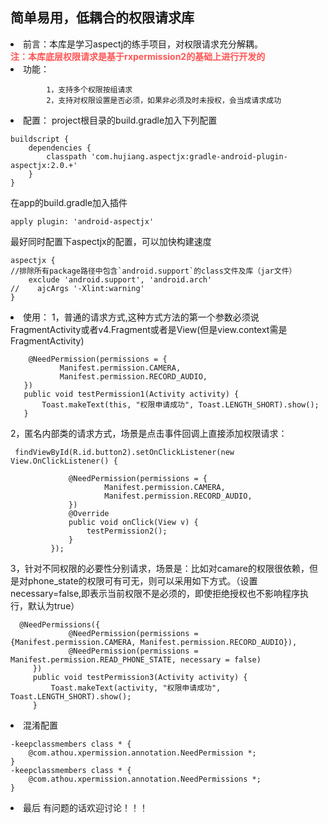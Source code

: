 ## 简单易用，低耦合的权限请求库

<li>前言：本库是学习aspectj的练手项目，对权限请求充分解耦。<br>
<font color='#ff5454'><strong>注：本库底层权限请求是基于rxpermission2的基础上进行开发的</strong></font>
<li>功能：

            1，支持多个权限按组请求
            2，支持对权限设置是否必须，如果非必须及时未授权，会当成请求成功

<li>配置：
 project根目录的build.gradle加入下列配置


    buildscript {
        dependencies {
            classpath 'com.hujiang.aspectjx:gradle-android-plugin-aspectjx:2.0.+'
        }
    }

在app的build.gradle加入插件

    apply plugin: 'android-aspectjx'

最好同时配置下aspectjx的配置，可以加快构建速度

    aspectjx {
    //排除所有package路径中包含`android.support`的class文件及库（jar文件）
        exclude 'android.support', 'android.arch'
    //    ajcArgs '-Xlint:warning'
    }

<li>使用：
 1，普通的请求方式,这种方式方法的第一个参数必须说FragmentActivity或者v4.Fragment或者是View(但是view.context需是FragmentActivity)

        @NeedPermission(permissions = {
               Manifest.permission.CAMERA,
               Manifest.permission.RECORD_AUDIO,
       })
       public void testPermission1(Activity activity) {
           Toast.makeText(this, "权限申请成功", Toast.LENGTH_SHORT).show();
       }

 2，匿名内部类的请求方式，场景是点击事件回调上直接添加权限请求：

     findViewById(R.id.button2).setOnClickListener(new View.OnClickListener() {

                 @NeedPermission(permissions = {
                         Manifest.permission.CAMERA,
                         Manifest.permission.RECORD_AUDIO,
                 })
                 @Override
                 public void onClick(View v) {
                     testPermission2();
                 }
             });

 3，针对不同权限的必要性分别请求，场景是：比如对camare的权限很依赖，但是对phone_state的权限可有可无，则可以采用如下方式。（设置necessary=false,即表示当前权限不是必须的，即使拒绝授权也不影响程序执行，默认为true）

      @NeedPermissions({
                 @NeedPermission(permissions = {Manifest.permission.CAMERA, Manifest.permission.RECORD_AUDIO}),
                 @NeedPermission(permissions = Manifest.permission.READ_PHONE_STATE, necessary = false)
         })
         public void testPermission3(Activity activity) {
             Toast.makeText(activity, "权限申请成功", Toast.LENGTH_SHORT).show();
         }

<li>混淆配置

    -keepclassmembers class * {
        @com.athou.xpermission.annotation.NeedPermission *;
    }
    -keepclassmembers class * {
        @com.athou.xpermission.annotation.NeedPermissions *;
    }

<li>最后    有问题的话欢迎讨论！！！